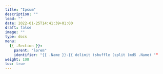 ```yaml
---
title: "Ipsum"
description: ""
lead: ""
date: 2022-01-25T14:41:39+01:00
draft: false
image: ""
type: docs
menu:
  {{ .Section }}:
    parent: "lorem"
    identifier: "{{ .Name }}-{{ delimit (shuffle (split (md5 .Name) "" )) "" }}"
weight: 100
toc: true
---
```

